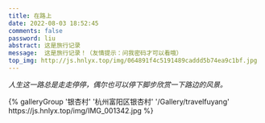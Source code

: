 ```yaml
---
title: 在路上
date: 2022-08-03 18:52:45
comments: false
password: liu
abstract: 这是旅行记录
message:  这是旅行记录！（友情提示：问我密码才可以看哦）
top_img: http://js.hnlyx.top/img/064891f4c5191489caddd5b74ea9c1bf.jpg
---
```




*人生这一路总是走走停停，偶尔也可以停下脚步欣赏一下路边的风景。*

<div>
{% galleryGroup '银杏村' '杭州富阳区银杏村' '/Gallery/travelfuyang' https://js.hnlyx.top/img/IMG_001342.jpg %}
</div>

